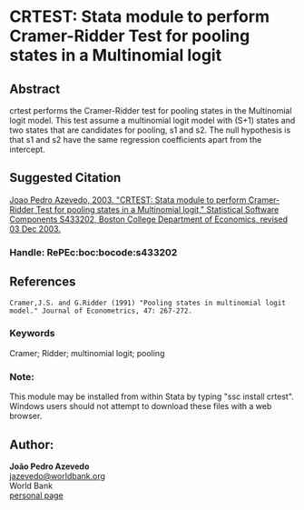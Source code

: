 # CRTEST: Stata module to perform Cramer-Ridder Test for pooling states in a Multinomial logit

## Abstract
crtest performs the Cramer-Ridder test for pooling states in the Multinomial logit model. This test assume a multinomial logit model with (S+1) states and two states that are candidates for pooling, s1 and s2. The null hypothesis is that s1 and s2 have the same regression coefficients apart from the intercept.

## Suggested Citation
[Joao Pedro Azevedo, 2003. "CRTEST: Stata module to perform Cramer-Ridder Test for pooling states in a Multinomial logit," Statistical Software Components S433202, Boston College Department of Economics, revised 03 Dec 2003.](https://ideas.repec.org/c/boc/bocode/s433202.html)

### Handle: RePEc:boc:bocode:s433202 

## References

    Cramer,J.S. and G.Ridder (1991) "Pooling states in multinomial logit model." Journal of Econometrics, 47: 267-272.

### Keywords
Cramer; Ridder; multinomial logit; pooling

### Note: 
This module may be installed from within Stata by typing "ssc install crtest". Windows users should not attempt to download these files with a web browser.

## Author: 

  **João Pedro Azevedo**  
  [jazevedo@worldbank.org](mailto:jazevedo@worldbank.org)  
  World Bank  
  [personal page](http://www.worldbank.org/en/about/people/j/joao-pedro-azevedo)  

